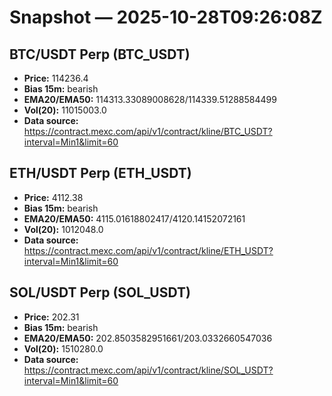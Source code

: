 # Snapshot — 2025-10-28T09:26:08Z

## BTC/USDT Perp (BTC_USDT)
- **Price:** 114236.4
- **Bias 15m:** bearish
- **EMA20/EMA50:** 114313.33089008628/114339.51288584499
- **Vol(20):** 11015003.0
- **Data source:** https://contract.mexc.com/api/v1/contract/kline/BTC_USDT?interval=Min1&limit=60

## ETH/USDT Perp (ETH_USDT)
- **Price:** 4112.38
- **Bias 15m:** bearish
- **EMA20/EMA50:** 4115.01618802417/4120.14152072161
- **Vol(20):** 1012048.0
- **Data source:** https://contract.mexc.com/api/v1/contract/kline/ETH_USDT?interval=Min1&limit=60

## SOL/USDT Perp (SOL_USDT)
- **Price:** 202.31
- **Bias 15m:** bearish
- **EMA20/EMA50:** 202.8503582951661/203.0332660547036
- **Vol(20):** 1510280.0
- **Data source:** https://contract.mexc.com/api/v1/contract/kline/SOL_USDT?interval=Min1&limit=60

